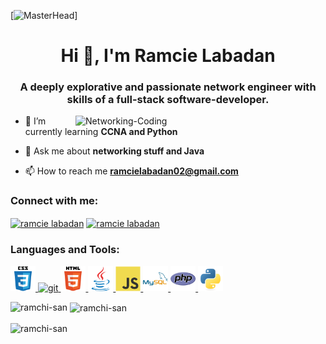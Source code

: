 [![MasterHead](https://media.giphy.com/media/jpZvG8KmaVtF6/source.gif)]
<h1 align="center">Hi 👋, I'm Ramcie Labadan</h1>
<h3 align="center">A deeply explorative and passionate network engineer with skills of a full-stack software-developer.</h3>
<img align="right" alt="Networking-Coding" width="400" src="https://images.app.goo.gl/nrkjK5N1KbsuTVDg8">

- 🌱 I’m currently learning **CCNA and Python**

- 💬 Ask me about **networking stuff and Java**

- 📫 How to reach me **ramcielabadan02@gmail.com**

<h3 align="left">Connect with me:</h3>
<p align="left">
<a href="https://linkedin.com/in/ramcie labadan" target="blank"><img align="center" src="https://raw.githubusercontent.com/rahuldkjain/github-profile-readme-generator/master/src/images/icons/Social/linked-in-alt.svg" alt="ramcie labadan" height="30" width="40" /></a>
<a href="https://fb.com/ramcie labadan" target="blank"><img align="center" src="https://raw.githubusercontent.com/rahuldkjain/github-profile-readme-generator/master/src/images/icons/Social/facebook.svg" alt="ramcie labadan" height="30" width="40" /></a>
</p>

<h3 align="left">Languages and Tools:</h3>
<p align="left"> <a href="https://www.w3schools.com/css/" target="_blank" rel="noreferrer"> <img src="https://raw.githubusercontent.com/devicons/devicon/master/icons/css3/css3-original-wordmark.svg" alt="css3" width="40" height="40"/> </a> <a href="https://git-scm.com/" target="_blank" rel="noreferrer"> <img src="https://www.vectorlogo.zone/logos/git-scm/git-scm-icon.svg" alt="git" width="40" height="40"/> </a> <a href="https://www.w3.org/html/" target="_blank" rel="noreferrer"> <img src="https://raw.githubusercontent.com/devicons/devicon/master/icons/html5/html5-original-wordmark.svg" alt="html5" width="40" height="40"/> </a> <a href="https://www.java.com" target="_blank" rel="noreferrer"> <img src="https://raw.githubusercontent.com/devicons/devicon/master/icons/java/java-original.svg" alt="java" width="40" height="40"/> </a> <a href="https://developer.mozilla.org/en-US/docs/Web/JavaScript" target="_blank" rel="noreferrer"> <img src="https://raw.githubusercontent.com/devicons/devicon/master/icons/javascript/javascript-original.svg" alt="javascript" width="40" height="40"/> </a> <a href="https://www.mysql.com/" target="_blank" rel="noreferrer"> <img src="https://raw.githubusercontent.com/devicons/devicon/master/icons/mysql/mysql-original-wordmark.svg" alt="mysql" width="40" height="40"/> </a> <a href="https://www.php.net" target="_blank" rel="noreferrer"> <img src="https://raw.githubusercontent.com/devicons/devicon/master/icons/php/php-original.svg" alt="php" width="40" height="40"/> </a> <a href="https://www.python.org" target="_blank" rel="noreferrer"> <img src="https://raw.githubusercontent.com/devicons/devicon/master/icons/python/python-original.svg" alt="python" width="40" height="40"/> </a> </p>

<p><img align="left" src="https://github-readme-stats.vercel.app/api/top-langs?username=ramchi-san&show_icons=true&locale=en&layout=compact" alt="ramchi-san" /></p>

<p>&nbsp;<img align="center" src="https://github-readme-stats.vercel.app/api?username=ramchi-san&show_icons=true&locale=en" alt="ramchi-san" /></p>

<p><img align="center" src="https://github-readme-streak-stats.herokuapp.com/?user=ramchi-san&" alt="ramchi-san" /></p>
